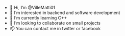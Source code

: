 - 👋 Hi, I’m @VilleMatti01
- 👀 I’m interested in backend and software development
- 🌱 I’m currently learning C++
- 💞️ I’m looking to collaborate on small projects
- 📫 You can contact me in twitter or facebook

<!---
VilleMatti01/VilleMatti01 is a ✨ special ✨ repository because its `README.md` (this file) appears on your GitHub profile.
You can click the Preview link to take a look at your changes.
--->
